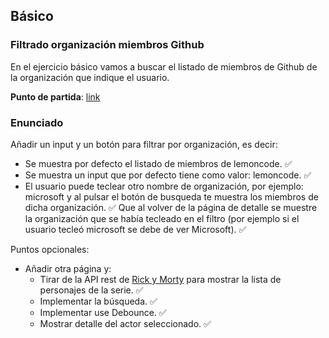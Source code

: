 ## Básico

### Filtrado organización miembros Github

En el ejercicio básico vamos a buscar el listado de miembros de Github de la organización que indique el usuario.

**Punto de partida**: [link](https://github.com/Lemoncode/master-frontend-lemoncode/tree/master/04-frameworks/01-react/04-basic-app/03-list)

### Enunciado

Añadir un input y un botón para filtrar por organización, es decir:

- Se muestra por defecto el listado de miembros de lemoncode. ✅
- Se muestra un input que por defecto tiene como valor: lemoncode. ✅
- El usuario puede teclear otro nombre de organización, por ejemplo: microsoft y al pulsar el botón de busqueda te muestra los miembros de dicha organización. ✅
 Que al volver de la página de detalle se muestre la organización que se había tecleado en el filtro (por ejemplo si el usuario tecleó microsoft se debe de ver Microsoft). ✅

Puntos opcionales:

- Añadir otra página y:
    - Tirar de la API rest de [Rick y Morty](https://rickandmortyapi.com/) para mostrar la lista de personajes de la serie. ✅
    - Implementar la búsqueda. ✅
    - Implementar use Debounce. ✅
    - Mostrar detalle del actor seleccionado. ✅
